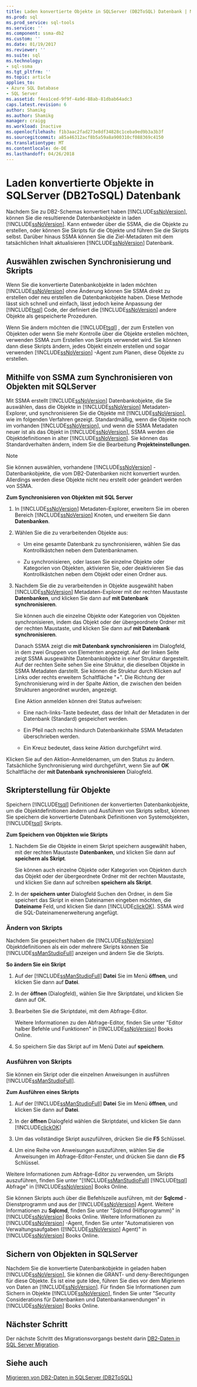 ```yaml
---
title: Laden konvertierte Objekte in SQLServer (DB2ToSQL) Datenbank | Microsoft Docs
ms.prod: sql
ms.prod_service: sql-tools
ms.service: ''
ms.component: ssma-db2
ms.custom: ''
ms.date: 01/19/2017
ms.reviewer: ''
ms.suite: sql
ms.technology:
- sql-ssma
ms.tgt_pltfrm: ''
ms.topic: article
applies_to:
- Azure SQL Database
- SQL Server
ms.assetid: f4ea1ced-9f9f-4a9d-88ab-81dbab64adc3
caps.latest.revision: 6
author: Shamikg
ms.author: Shamikg
manager: craigg
ms.workload: Inactive
ms.openlocfilehash: f1b3aac2fad273e8df34828c1ceba9ed9b3a3b3f
ms.sourcegitcommit: a85a46312acf8b5a59a8a900310cf088369c4150
ms.translationtype: MT
ms.contentlocale: de-DE
ms.lasthandoff: 04/26/2018
---
```

# <a name="loading-converted-database-objects-into-sql-server-db2tosql"></a>Laden konvertierte Objekte in SQLServer (DB2ToSQL) Datenbank
Nachdem Sie zu DB2-Schemas konvertiert haben [!INCLUDE[ssNoVersion](../../includes/ssnoversion_md.md)], können Sie die resultierende Datenbankobjekte in laden [!INCLUDE[ssNoVersion](../../includes/ssnoversion_md.md)]. Kann entweder über die SSMA, die die Objekte zu erstellen, oder können Sie Skripts für die Objekte und führen Sie die Skripts selbst. Darüber hinaus SSMA können Sie die Ziel-Metadaten mit dem tatsächlichen Inhalt aktualisieren [!INCLUDE[ssNoVersion](../../includes/ssnoversion_md.md)] Datenbank.  
  
## <a name="choosing-between-synchronization-and-scripts"></a>Auswählen zwischen Synchronisierung und Skripts  
Wenn Sie die konvertierte Datenbankobjekte in laden möchten [!INCLUDE[ssNoVersion](../../includes/ssnoversion_md.md)] ohne Änderung können Sie SSMA direkt zu erstellen oder neu erstellen die Datenbankobjekte haben. Diese Methode lässt sich schnell und einfach, lässt jedoch keine Anpassung der [!INCLUDE[tsql](../../includes/tsql_md.md)] Code, der definiert die [!INCLUDE[ssNoVersion](../../includes/ssnoversion_md.md)] andere Objekte als gespeicherte Prozeduren.  
  
Wenn Sie ändern möchten die [!INCLUDE[tsql](../../includes/tsql_md.md)] , der zum Erstellen von Objekten oder wenn Sie mehr Kontrolle über die Objekte erstellen möchten, verwenden SSMA zum Erstellen von Skripts verwendet wird. Sie können dann diese Skripts ändern, jedes Objekt einzeln erstellen und sogar verwenden [!INCLUDE[ssNoVersion](../../includes/ssnoversion_md.md)] -Agent zum Planen, diese Objekte zu erstellen.  
  
## <a name="using-ssma-to-synchronize-objects-with-sql-server"></a>Mithilfe von SSMA zum Synchronisieren von Objekten mit SQLServer  
Mit SSMA erstellt [!INCLUDE[ssNoVersion](../../includes/ssnoversion_md.md)] Datenbankobjekte, die Sie auswählen, dass die Objekte in [!INCLUDE[ssNoVersion](../../includes/ssnoversion_md.md)] Metadaten-Explorer, und synchronisieren Sie die Objekte mit [!INCLUDE[ssNoVersion](../../includes/ssnoversion_md.md)], wie im folgenden Verfahren gezeigt. Standardmäßig, wenn die Objekte noch im vorhanden [!INCLUDE[ssNoVersion](../../includes/ssnoversion_md.md)], und wenn die SSMA Metadaten neuer ist als das Objekt in [!INCLUDE[ssNoVersion](../../includes/ssnoversion_md.md)], SSMA werden die Objektdefinitionen in alter [!INCLUDE[ssNoVersion](../../includes/ssnoversion_md.md)]. Sie können das Standardverhalten ändern, indem Sie die Bearbeitung **Projekteinstellungen**.  
  
> [!NOTE]  
> Sie können auswählen, vorhandene [!INCLUDE[ssNoVersion](../../includes/ssnoversion_md.md)] -Datenbankobjekte, die vom DB2-Datenbanken nicht konvertiert wurden. Allerdings werden diese Objekte nicht neu erstellt oder geändert werden von SSMA.  
  
**Zum Synchronisieren von Objekten mit SQL Server**  
  
1.  In [!INCLUDE[ssNoVersion](../../includes/ssnoversion_md.md)] Metadaten-Explorer, erweitern Sie im oberen Bereich [!INCLUDE[ssNoVersion](../../includes/ssnoversion_md.md)] Knoten, und erweitern Sie dann **Datenbanken**.  
  
2.  Wählen Sie die zu verarbeitenden Objekte aus:  
  
    -   Um eine gesamte Datenbank zu synchronisieren, wählen Sie das Kontrollkästchen neben dem Datenbanknamen.  
  
    -   Zu synchronisieren, oder lassen Sie einzelne Objekte oder Kategorien von Objekten, aktivieren Sie, oder deaktivieren Sie das Kontrollkästchen neben dem Objekt oder einen Ordner aus.  
  
3.  Nachdem Sie die zu verarbeitenden in Objekte ausgewählt haben [!INCLUDE[ssNoVersion](../../includes/ssnoversion_md.md)] Metadaten-Explorer mit der rechten Maustaste **Datenbanken**, und klicken Sie dann auf **mit Datenbank synchronisieren**.  
  
    Sie können auch die einzelne Objekte oder Kategorien von Objekten synchronisieren, indem das Objekt oder der übergeordnete Ordner mit der rechten Maustaste, und klicken Sie dann auf **mit Datenbank synchronisieren**.  
  
    Danach SSMA zeigt die **mit Datenbank synchronisieren** im Dialogfeld, in dem zwei Gruppen von Elementen angezeigt. Auf der linken Seite zeigt SSMA ausgewählte Datenbankobjekte in einer Struktur dargestellt. Auf der rechten Seite sehen Sie eine Struktur, die dieselben Objekte in SSMA Metadaten darstellt. Sie können die Struktur durch Klicken auf Links oder rechts erweitern Schaltfläche "+". Die Richtung der Synchronisierung wird in der Spalte Aktion, die zwischen den beiden Strukturen angeordnet wurden, angezeigt.  
  
    Eine Aktion anmelden können drei Status aufweisen:  
  
    -   Eine nach-links-Taste bedeutet, dass der Inhalt der Metadaten in der Datenbank (Standard) gespeichert werden.  
  
    -   Ein Pfeil nach rechts hindurch Datenbankinhalte SSMA Metadaten überschrieben werden.  
  
    -   Ein Kreuz bedeutet, dass keine Aktion durchgeführt wird.  
  
Klicken Sie auf den Aktion-Anmeldenamen, um den Status zu ändern. Tatsächliche Synchronisierung wird durchgeführt, wenn Sie auf **OK** Schaltfläche der **mit Datenbank synchronisieren** Dialogfeld.  
  
## <a name="scripting-objects"></a>Skripterstellung für Objekte  
Speichern [!INCLUDE[tsql](../../includes/tsql_md.md)] Definitionen der konvertierten Datenbankobjekte, um die Objektdefinitionen ändern und Ausführen von Skripts selbst, können Sie speichern die konvertierte Datenbank Definitionen von Systemobjekten, [!INCLUDE[tsql](../../includes/tsql_md.md)] Skripts.  
  
**Zum Speichern von Objekten wie Skripts**  
  
1.  Nachdem Sie die Objekte in einem Skript speichern ausgewählt haben, mit der rechten Maustaste **Datenbanken**, und klicken Sie dann auf **speichern als Skript**.  
  
    Sie können auch einzelne Objekte oder Kategorien von Objekten durch das Objekt oder der übergeordnete Ordner mit der rechten Maustaste, und klicken Sie dann auf schreiben **speichern als Skript**.  
  
2.  In der **speichern unter** Dialogfeld Suchen den Ordner, in dem Sie speichert das Skript in einen Dateinamen eingeben möchten, die **Dateiname** Feld, und klicken Sie dann [!INCLUDE[clickOK](../../includes/clickok_md.md)]. SSMA wird die SQL-Dateinamenerweiterung angefügt.  
  
### <a name="modifying-scripts"></a>Ändern von Skripts  
Nachdem Sie gespeichert haben die [!INCLUDE[ssNoVersion](../../includes/ssnoversion_md.md)] Objektdefinitionen als ein oder mehrere Skripts können Sie [!INCLUDE[ssManStudioFull](../../includes/ssmanstudiofull_md.md)] anzeigen und ändern Sie die Skripts.  
  
**So ändern Sie ein Skript**  
  
1.  Auf der [!INCLUDE[ssManStudioFull](../../includes/ssmanstudiofull_md.md)] **Datei** Sie im Menü **öffnen**, und klicken Sie dann auf **Datei**.  
  
2.  In der **öffnen** (Dialogfeld), wählen Sie Ihre Skriptdatei, und klicken Sie dann auf OK.
  
3.  Bearbeiten Sie die Skriptdatei, mit dem Abfrage-Editor.  
  
    Weitere Informationen zu den Abfrage-Editor, finden Sie unter "Editor halber Befehle und Funktionen" in [!INCLUDE[ssNoVersion](../../includes/ssnoversion_md.md)] Books Online.  
  
4.  So speichern Sie das Skript auf im Menü Datei auf **speichern**.  
  
### <a name="running-scripts"></a>Ausführen von Skripts  
Sie können ein Skript oder die einzelnen Anweisungen in ausführen [!INCLUDE[ssManStudioFull](../../includes/ssmanstudiofull_md.md)].  
  
**Zum Ausführen eines Skripts**  
  
1.  Auf der [!INCLUDE[ssManStudioFull](../../includes/ssmanstudiofull_md.md)] **Datei** Sie im Menü **öffnen**, und klicken Sie dann auf **Datei**.  
  
2.  In der **öffnen** Dialogfeld wählen die Skriptdatei, und klicken Sie dann [!INCLUDE[clickOK](../../includes/clickok_md.md)]  
  
3.  Um das vollständige Skript auszuführen, drücken Sie die **F5** Schlüssel.  
  
4.  Um eine Reihe von Anweisungen auszuführen, wählen Sie die Anweisungen im Abfrage-Editor-Fenster, und drücken Sie dann die **F5** Schlüssel.  
  
Weitere Informationen zum Abfrage-Editor zu verwenden, um Skripts auszuführen, finden Sie unter "[!INCLUDE[ssManStudioFull](../../includes/ssmanstudiofull_md.md)] [!INCLUDE[tsql](../../includes/tsql_md.md)] Abfrage" in [!INCLUDE[ssNoVersion](../../includes/ssnoversion_md.md)] Books Online.  
  
Sie können Skripts auch über die Befehlszeile ausführen, mit der **Sqlcmd** -Dienstprogramm und aus der [!INCLUDE[ssNoVersion](../../includes/ssnoversion_md.md)] Agent. Weitere Informationen zu **Sqlcmd**, finden Sie unter "Sqlcmd (Hilfsprogramm)" in [!INCLUDE[ssNoVersion](../../includes/ssnoversion_md.md)] Books Online. Weitere Informationen zu [!INCLUDE[ssNoVersion](../../includes/ssnoversion_md.md)] -Agent, finden Sie unter "Automatisieren von Verwaltungsaufgaben ([!INCLUDE[ssNoVersion](../../includes/ssnoversion_md.md)] Agent)" in [!INCLUDE[ssNoVersion](../../includes/ssnoversion_md.md)] Books Online.  
  
## <a name="securing-objects-in-sql-server"></a>Sichern von Objekten in SQLServer  
Nachdem Sie die konvertierte Datenbankobjekte in geladen haben [!INCLUDE[ssNoVersion](../../includes/ssnoversion_md.md)], Sie können die GRANT- und deny-Berechtigungen für diese Objekte. Es ist eine gute Idee, führen Sie dies vor dem Migrieren von Daten an [!INCLUDE[ssNoVersion](../../includes/ssnoversion_md.md)]. Für finden Sie Informationen zum Sichern in Objekte [!INCLUDE[ssNoVersion](../../includes/ssnoversion_md.md)], finden Sie unter "Security Considerations für Datenbanken und Datenbankanwendungen" in [!INCLUDE[ssNoVersion](../../includes/ssnoversion_md.md)] Books Online.  
  
## <a name="next-step"></a>Nächster Schritt  
Der nächste Schritt des Migrationsvorgangs besteht darin [DB2-Daten in SQL Server Migration](http://msdn.microsoft.com/en-us/86cbd39f-6dac-409a-9ce1-7dd54403f84b).  
  
## <a name="see-also"></a>Siehe auch  
[Migrieren von DB2-Daten in SQLServer &#40;DB2ToSQL&#41;](../../ssma/db2/migrating-db2-data-into-sql-server-db2tosql.md)  
  
